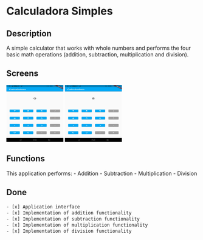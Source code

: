 # Calculadora Simples

## Description
  A simple calculator that works with whole numbers and performs the four basic math operations (addition, subtraction, multiplication and division).

## Screens
   <img src="https://github.com/jorge-canuto/projeto_calculadora/blob/master/images/calculadora_screen1.jpeg" height="150" width="150">
   <img src="https://github.com/jorge-canuto/projeto_calculadora/blob/master/images/calculadora_screen2.jpeg" height="150" width="150">

## Functions
  This application performs:
          - Addition
          - Subtraction
          - Multiplication
          - Division
          
## Done
    - [x] Application interface
    - [x] Implementation of addition functionality
    - [x] Implementation of subtraction functionality
    - [x] Implementation of multiplication functionality
    - [x] Implementation of division functionality

